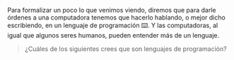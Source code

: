 Para formalizar un poco lo que venimos viendo, diremos que para darle órdenes a una computadora tenemos que hacerlo hablando, o mejor dicho escribiendo, en un lenguaje de programación :keyboard:. Y las computadoras, al igual que algunos seres humanos, pueden entender más de un lenguaje. 

> ¿Cuáles de los siguientes crees que son lenguajes de programación?